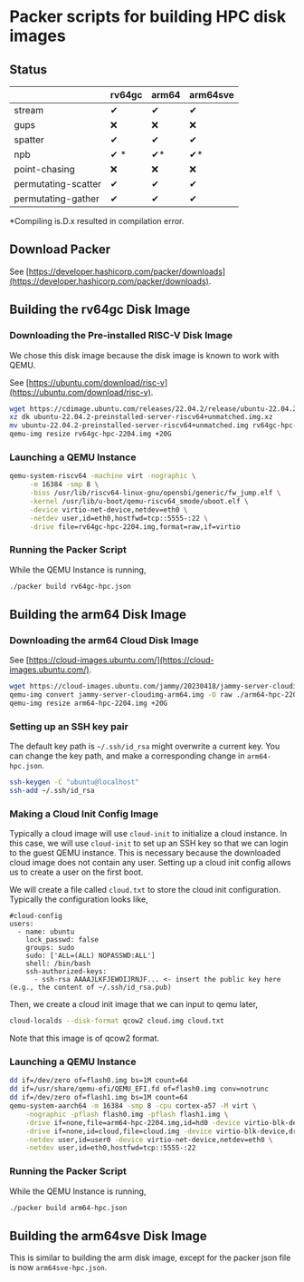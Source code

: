 # Packer scripts for building HPC disk images

## Status

|                     | rv64gc | arm64 | arm64sve |
| ------------------- | ------ | ----- | -------- |
| stream              |     ✔ |    ✔ |       ✔ |
| gups                |     ❌ |    ❌ |       ❌ |
| spatter             |     ✔ |    ✔ |       ✔ |
| npb                 |     ✔ \*|    ✔\* |       ✔\* |
| point-chasing       |     ❌ |    ❌ |       ❌ |
| permutating-scatter |     ✔ |    ✔ |       ✔ |
| permutating-gather  |     ✔ |    ✔ |       ✔ |

\*Compiling is.D.x resulted in compilation error.

## Download Packer

See [https://developer.hashicorp.com/packer/downloads](https://developer.hashicorp.com/packer/downloads).

## Building the rv64gc Disk Image

### Downloading the Pre-installed RISC-V Disk Image

We chose this disk image because the disk image is known to work with QEMU.

See [https://ubuntu.com/download/risc-v](https://ubuntu.com/download/risc-v).

```sh
wget https://cdimage.ubuntu.com/releases/22.04.2/release/ubuntu-22.04.2-preinstalled-server-riscv64+unmatched.img.xz
xz dk ubuntu-22.04.2-preinstalled-server-riscv64+unmatched.img.xz
mv ubuntu-22.04.2-preinstalled-server-riscv64+unmatched.img rv64gc-hpc-2204.img
qemu-img resize rv64gc-hpc-2204.img +20G
```

### Launching a QEMU Instance

```sh
qemu-system-riscv64 -machine virt -nographic \
     -m 16384 -smp 8 \
     -bios /usr/lib/riscv64-linux-gnu/opensbi/generic/fw_jump.elf \
     -kernel /usr/lib/u-boot/qemu-riscv64_smode/uboot.elf \
     -device virtio-net-device,netdev=eth0 \
     -netdev user,id=eth0,hostfwd=tcp::5555-:22 \
     -drive file=rv64gc-hpc-2204.img,format=raw,if=virtio
```

### Running the Packer Script

While the QEMU Instance is running,

```sh
./packer build rv64gc-hpc.json
```

## Building the arm64 Disk Image

### Downloading the arm64 Cloud Disk Image

See [https://cloud-images.ubuntu.com/](https://cloud-images.ubuntu.com/).

```sh
wget https://cloud-images.ubuntu.com/jammy/20230418/jammy-server-cloudimg-arm64.img
qemu-img convert jammy-server-cloudimg-arm64.img -O raw ./arm64-hpc-2204.img
qemu-img resize arm64-hpc-2204.img +20G
```

### Setting up an SSH key pair

The default key path is `~/.ssh/id_rsa` might overwrite a current key.
You can change the key path, and make a corresponding change in
`arm64-hpc.json`.

```sh
ssh-keygen -C "ubuntu@localhost"
ssh-add ~/.ssh/id_rsa
```

### Making a Cloud Init Config Image

Typically a cloud image will use `cloud-init` to initialize a cloud instance.
In this case, we will use `cloud-init` to set up an SSH key so that we can login
to the guest QEMU instance.
This is necessary because the downloaded cloud image does not contain any user.
Setting up a cloud init config allows us to create a user on the first boot.

We will create a file called `cloud.txt` to store the cloud init configuration.
Typically the configuration looks like,

```
#cloud-config
users:
  - name: ubuntu
    lock_passwd: false
    groups: sudo
    sudo: ['ALL=(ALL) NOPASSWD:ALL']
    shell: /bin/bash
    ssh-authorized-keys:
      - ssh-rsa AAAAJLKFJEWOIJRNJF... <- insert the public key here (e.g., the content of ~/.ssh/id_rsa.pub)
```

Then, we create a cloud init image that we can input to qemu later,

```sh
cloud-localds --disk-format qcow2 cloud.img cloud.txt
```

Note that this image is of qcow2 format.

### Launching a QEMU Instance

```sh
dd if=/dev/zero of=flash0.img bs=1M count=64
dd if=/usr/share/qemu-efi/QEMU_EFI.fd of=flash0.img conv=notrunc
dd if=/dev/zero of=flash1.img bs=1M count=64
qemu-system-aarch64 -m 16384 -smp 8 -cpu cortex-a57 -M virt \
    -nographic -pflash flash0.img -pflash flash1.img \
    -drive if=none,file=arm64-hpc-2204.img,id=hd0 -device virtio-blk-device,drive=hd0 \
    -drive if=none,id=cloud,file=cloud.img -device virtio-blk-device,drive=cloud \
    -netdev user,id=user0 -device virtio-net-device,netdev=eth0 \
    -netdev user,id=eth0,hostfwd=tcp::5555-:22
```

### Running the Packer Script

While the QEMU Instance is running,

```sh
./packer build arm64-hpc.json
```

## Building the arm64sve Disk Image
This is similar to building the arm disk image, except for the packer json file
is now `arm64sve-hpc.json`.
